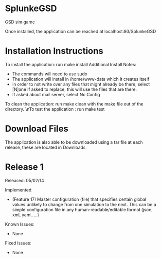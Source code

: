 SplunkeGSD
==========

GSD sim game

Once installed, the application can be reached at 
localhost:80/SplunkeGSD

Installation Instructions
=========================

To install the application: run make install 
Additional Install Notes: 
- The commands will need to use sudo 
- The application will install in /home/www-data which it creates itself 
- In order to not write over any files that might already be there, select [N]one if asked to replace, this will use the files that are there. 
- If asked about mail server, select No Config

To clean the application: run make clean with the make file out of the directory. 
\nTo test the application : run make test


Download Files
===============

The application is also able to be downloaded using a tar file at each release, these are located in Downloads. 


Release 1
===========
Released: 05/02/14

Implemented: 
- (Feature 17) Master configuration (file) that specifies certain global values unlikely to change from one simulation to the next. This can be a simple configuration file in any human-readable/editable format (json, xml, yaml, ...)

Known Issues: 
- None

Fixed Issues: 
- None


